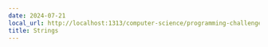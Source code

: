 ```yaml
---
date: 2024-07-21
local_url: http://localhost:1313/computer-science/programming-challenges/interview-prep/strings/
title: Strings
---
```

